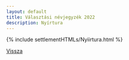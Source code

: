 ```yaml
---
layout: default
title: Választási névjegyzék 2022
description: Nyírtura
---
```


{% include settlementHTMLs/Nyiirtura.html %}

[Vissza](./)